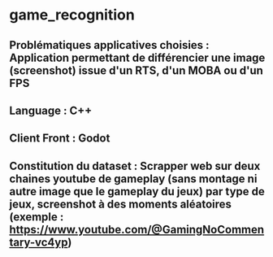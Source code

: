 # game_recognition

## Problématiques applicatives choisies : Application permettant de différencier une image (screenshot) issue d'un RTS, d'un MOBA ou d'un FPS
## Language : C++
## Client Front : Godot
## Constitution du dataset : Scrapper web sur deux chaines youtube de gameplay (sans montage ni autre image que le gameplay du jeux) par type de jeux, screenshot à des moments aléatoires (exemple : https://www.youtube.com/@GamingNoCommentary-vc4yp) 
